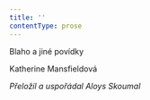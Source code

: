 ```yaml
---
title: ''
contentType: prose
---
```


<section>

Blaho a jiné povídky

Katherine Mansfieldová

_Přeložil a uspořádal Aloys Skoumal_

</section>
